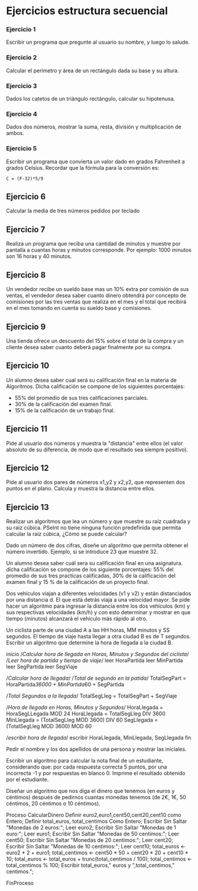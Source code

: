# Ejercicios estructura secuencial

### Ejercicio 1

Escribir un programa que pregunte al usuario su nombre, y luego lo salude.

### Ejercicio 2

Calcular el perímetro y área de un rectángulo dada su base y su altura.

### Ejercicio 3

Dados los catetos de un triángulo rectángulo, calcular su hipotenusa.

### Ejercicio 4

Dados dos números, mostrar la suma, resta, división y multiplicación de ambos.

### Ejercicio 5

Escribir un programa que convierta un valor dado en grados Fahrenheit a grados Celsius. Recordar que la fórmula para la conversión es: 

	C = (F-32)*5/9

## Ejercicio 6

Calcular la media de tres números pedidos por teclado

## Ejercicio 7

Realiza un programa que reciba una cantidad de minutos y muestre por pantalla a cuantas horas y minutos corresponde.
Por ejemplo: 1000 minutos son 16 horas y 40 minutos.

## Ejercicio 8

Un vendedor recibe un sueldo base mas un 10% extra por comisión de sus ventas, el vendedor desea saber cuanto dinero obtendrá por concepto de comisiones por las tres ventas que realiza en el mes y el total que recibirá en el mes tomando en cuenta su sueldo base y comisiones.

## Ejercicio 9

Una tienda ofrece un descuento del 15% sobre el total de la compra y un cliente desea saber cuanto deberá pagar finalmente por su compra.

## Ejercicio 10

Un alumno desea saber cual será su calificación final en la materia de Algoritmos. Dicha calificación se compone de los siguientes porcentajes:
* 55% del promedio de sus tres calificaciones parciales.
* 30% de la calificación del examen final.
* 15% de la calificación de un trabajo final.

## Ejercicio 11

Pide al usuario dos números y muestra la "distancia" entre ellos (el valor absoluto de su diferencia, de modo que el resultado sea siempre positivo).

## Ejercicio 12

Pide al usuario dos pares de números x1,y2 y x2,y2, que representen dos puntos en el plano. Calcula y muestra la distancia entre ellos.

## Ejercicio 13

Realizar un algoritmos que lea un número y que muestre su raíz cuadrada y su raíz cúbica. PSeInt no tiene ninguna función predefinida que permita calcular la raíz cúbica, ¿Cómo se puede calcular?

Dado un número de dos cifras, diseñe un algoritmo que permita obtener el número invertido. Ejemplo, si se introduce 23 que muestre 32.


Un alumno desea saber cuál sera su calificación final en una asignatura. dicha calificación se compone de los siguiente porcentajes: 55% del promedio de sus tres practicas calificadas, 30% de la calificación del examen final y 15 % de la calificación de un proyecto final.


Dos vehículos viajan a diferentes velocidades (v1 y v2) y están distanciados por una distancia d. El que está detrás viaja a una velocidad mayor. Se pide hacer un algoritmo para ingresar la distancia entre los dos vehículos (km) y sus respectivas velocidades (km/h) y con esto determinar y mostrar en que tiempo (minutos) alcanzará el vehículo más rápido al otro.

 Un ciclista parte de una ciudad A a las HH horas, MM minutos y SS segundos. El tiempo de viaje hasta llegar a otra ciudad B es de T segundos. Escribir un algoritmo que determine la hora de llegada a la ciudad B.


inicio
  /*Calcular hora de llegada en Horas, Minutos y Segundos del ciclista*/
  /*Leer hora de partida y tiempo de viaje*/
    leer HoraPartida
    leer MinPartida
    leer SegPartida
    leer SegViaje

  /*Calcular hora de llegada*/
  /*Total de segundo en la patida*/
    TotalSegPart = HoraPartida*36000 + MinPartida*60 + SegPartida

  /*Total Segundos a la llegada*/
    TotalSegLleg = TotalSegPart + SegViaje

  /*Hora de llegada en Horas, Minutos y Segundos*/
    HoraLlegada = HoraSegLLegada MOD 24
    HoraLlegada = TotalSegLleg DIV 3600
    MinLlegada = (TotalSegLleg MOD 3600) DIV 60
    SegLlegada = (TotalSegLleg MOD 3600) MOD 60

  /*escribir hora de llegada*/
    escribir HoraLlegada, MinLlegada, SegLlegada
fin


Pedir el nombre y los dos apellidos de una persona y mostrar las iniciales.


Escribir un algoritmo para calcular la nota final de un estudiante, considerando que: por cada respuesta correcta 5 puntos, por una incorrecta -1 y por respuestas en blanco 0. Imprime el resultado obtenido por el estudiante.


Diseñar un algoritmo que nos diga el dinero que tenemos (en euros y céntimos) después de pedirnos cuantas monedas tenemos (de 2€, 1€, 50 céntimos, 20 céntimos o 10 céntimos).

Proceso CalcularDinero
	Definir euro2,euro1,cent50,cent20,cent10 como Entero;
	Definir total_euros, total_centimos Como Entero;
	Escribir Sin Saltar "Monedas de 2 euros:";
	Leer euro2;
	Escribir Sin Saltar "Monedas de 1 euro:";
	Leer euro1;
	Escribir Sin Saltar "Monedas de 50 centimos:";
	Leer cent50;
	Escribir Sin Saltar "Monedas de 20 centimos:";
	Leer cent20;
	Escribir Sin Saltar "Monedas de 10 centimos:";
	Leer cent10;
	total_euros <- euro2 * 2 + euro1;
	total_centimos <- cent50 * 50 + cent20 * 20 + cent10 * 10;
	total_euros <- total_euros + trunc(total_centimos / 100);
	total_centimos <- total_centimos % 100;
	Escribir total_euros," euros y ",total_centimos," centimos.";
	
FinProceso